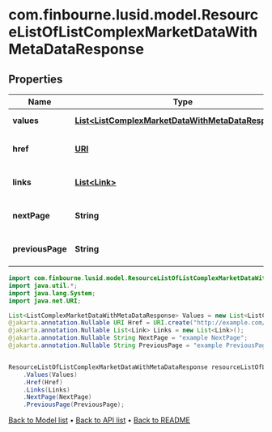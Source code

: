 # com.finbourne.lusid.model.ResourceListOfListComplexMarketDataWithMetaDataResponse

## Properties

Name | Type | Description | Notes
------------ | ------------- | ------------- | -------------
**values** | [**List&lt;ListComplexMarketDataWithMetaDataResponse&gt;**](ListComplexMarketDataWithMetaDataResponse.md) |  | [default to List<ListComplexMarketDataWithMetaDataResponse>]
**href** | [**URI**](URI.md) |  | [optional] [default to URI]
**links** | [**List&lt;Link&gt;**](Link.md) |  | [optional] [default to List<Link>]
**nextPage** | **String** |  | [optional] [default to String]
**previousPage** | **String** |  | [optional] [default to String]

```java
import com.finbourne.lusid.model.ResourceListOfListComplexMarketDataWithMetaDataResponse;
import java.util.*;
import java.lang.System;
import java.net.URI;

List<ListComplexMarketDataWithMetaDataResponse> Values = new List<ListComplexMarketDataWithMetaDataResponse>();
@jakarta.annotation.Nullable URI Href = URI.create("http://example.com/Href");
@jakarta.annotation.Nullable List<Link> Links = new List<Link>();
@jakarta.annotation.Nullable String NextPage = "example NextPage";
@jakarta.annotation.Nullable String PreviousPage = "example PreviousPage";


ResourceListOfListComplexMarketDataWithMetaDataResponse resourceListOfListComplexMarketDataWithMetaDataResponseInstance = new ResourceListOfListComplexMarketDataWithMetaDataResponse()
    .Values(Values)
    .Href(Href)
    .Links(Links)
    .NextPage(NextPage)
    .PreviousPage(PreviousPage);
```


[Back to Model list](../README.md#documentation-for-models) &#8226; [Back to API list](../README.md#documentation-for-api-endpoints) &#8226; [Back to README](../README.md)
